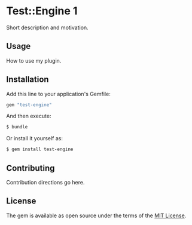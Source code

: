 # Test::Engine 1
Short description and motivation.

## Usage
How to use my plugin.

## Installation
Add this line to your application's Gemfile:

```ruby
gem "test-engine"
```

And then execute:
```bash
$ bundle
```

Or install it yourself as:
```bash
$ gem install test-engine
```

## Contributing
Contribution directions go here.

## License
The gem is available as open source under the terms of the [MIT License](https://opensource.org/licenses/MIT).
